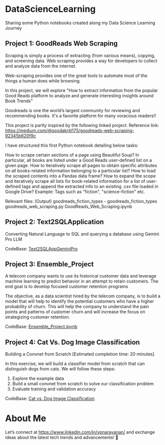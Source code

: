 # DataScienceLearning
Sharing some Python notebooks created along my Data Science Learning Journey

## Project 1: GoodReads Web Scraping

Scraping is simply a process of extracting (from various means), copying, and screening data. Web scraping provides a way for developers to collect and analyze data from the internet.

Web-scraping provides one of the great tools to automate most of the things a human does while browsing.

In this project, we will explore "How to extract information from the popular Good Reads platform to analyze and generate interesting insights around Book Trends"

Goodreads is one the world’s largest community for reviewing and recommending books. It's a favorite platform for many voracious readers!!

This project is partly inspired by the following linked project. Reference link: https://medium.com/@soodakriti175/goodreads-web-scraping-92345b620f9c

I have structured this first Python notebook detailing below tasks:

How to scrape certain sections of a page using Beautiful Soup? In particular, all books are listed under a Good Reads user-defined list on a given page.
How to iteratively scrape all pages to obtain specific attributes on all books-related information belonging to a particular list?
How to load the scraped contents into a Pandas data frame?
How to expand the scope and iteratively scrape all lists for book-related information for a list of user-defined tags and append the extracted info to an existing .csv file loaded in Google Drive? Example: Tags such as "fiction", "science-fiction" etc.

Relevant files: 
(Output) goodreads_fiction_types - goodreads_fiction_types
goodreads_web_scraping.py
GoodReads_Web_Scraping.ipynb

## Project 2: Text2SQLApplication

Converting Natural Language to SQL and querying a database using Gemini Pro LLM

CodeBase: [Text2SQLAppGeminiPro](https://github.com/nVidiaPriyadarshini/DataScienceLearning/tree/main/Text2SQLAppGeminiPro)

## Project 3: Ensemble_Project 

A telecom company wants to use its historical customer data and leverage machine learning to predict behavior in an attempt to retain customers. The end goal is to develop focused customer retention programs

The objective, as a data scientist hired by the telecom company, is to build a model that will help to identify the potential customers who have a higher probability of churn. This will help the company to understand the pain points and patterns of customer churn and will increase the focus on strategizing customer retention.

CodeBase: [Ensemble_Project.ipynb](https://github.com/nVidiaPriyadarshini/DataScienceLearning/blob/main/Ensemble_Project.ipynb)

## Project 4: Cat Vs. Dog Image Classification

Building a Convnet from Scratch
[Estimated completion time: 20 minutes]

In this exercise, we will build a classifier model from scratch that can distinguish dogs from cats. We will follow these steps:

1. Explore the example data
2. Build a small convnet from scratch to solve our classification problem
3. Evaluate training and validation accuracy

CodeBase: [Cat vs. Dog Image Classification](https://github.com/nVidiaPriyadarshini/DataScienceLearning/blob/main/Copy_of_image_classification_part1.ipynb)

# About Me
Let’s connect at https://www.linkedin.com/in/vpnarayanan/ and exchange ideas about the latest tech trends and advancements! 🌟
